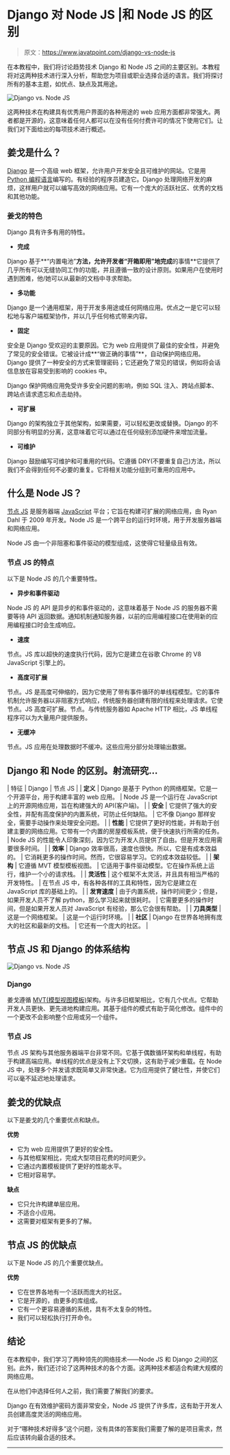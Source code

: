 # Django 对 Node JS |和 Node JS 的区别

> 原文：<https://www.javatpoint.com/django-vs-node-js>

在本教程中，我们将讨论趋势技术 Django 和 Node JS 之间的主要区别。本教程将对这两种技术进行深入分析，帮助您为项目或职业选择合适的语言。我们将探讨所有的基本主题，如优点、缺点及其用途。

![Django vs. Node JS](img/1119681086b787fc95b5c1d6604c9459.png)

这两种技术在构建具有优秀用户界面的各种用途的 web 应用方面都非常强大。两者都是开源的，这意味着任何人都可以在没有任何付费许可的情况下使用它们。让我们对下面给出的每项技术进行概述。

## 姜戈是什么？

[Django](https://www.javatpoint.com/django-tutorial) 是一个高级 web 框架，允许用户开发安全且可维护的网站。它是用 [Python 编程语言](https://www.javatpoint.com/python-tutorial)编写的。有经验的程序员建造它。Django 处理网络开发的麻烦，这样用户就可以编写高效的网络应用。它有一个庞大的活跃社区、优秀的文档和其他功能。

### 姜戈的特色

Django 具有许多有用的特性。

*   **完成**

Django 基于**“内置电池”**方法，允许开发者“开箱即用”地完成**的事情**它提供了几乎所有可以无缝协同工作的功能，并且遵循一致的设计原则。如果用户在使用时遇到困难，他/她可以从最新的文档中寻求帮助。

*   **多功能**

Django 是一个通用框架，用于开发多用途或任何网络应用。优点之一是它可以轻松地与客户端框架协作，并以几乎任何格式带来内容。

*   **固定**

安全是 Django 受欢迎的主要原因。它为 web 应用提供了最佳的安全性，并避免了常见的安全错误。它被设计成**“做正确的事情”**，自动保护网络应用。Django 提供了一种安全的方式来管理密码；它还避免了常见的错误，例如将会话信息放在容易受到影响的 cookies 中。

Django 保护网络应用免受许多安全问题的影响，例如 SQL 注入、跨站点脚本、跨站点请求遗忘和点击劫持。

*   **可扩展**

Django 的架构独立于其他架构，如果需要，可以轻松更改或替换。Django 的不同部分有明显的分离，这意味着它可以通过在任何级别添加硬件来增加流量。

*   **可维护**

Django 鼓励编写可维护和可重用的代码。它遵循 DRY(不要重复自己)方法，所以我们不会得到任何不必要的重复。它将相关功能分组到可重用的应用中。

## 什么是 Node JS？

[节点 JS](https://www.javatpoint.com/nodejs-tutorial) 是服务器端 [JavaScript](https://www.javatpoint.com/javascript-tutorial) 平台；它旨在构建可扩展的网络应用，由 Ryan Dahl 于 2009 年开发。Node JS 是一个跨平台的运行时环境，用于开发服务器端和网络应用。

Node JS 由一个非阻塞和事件驱动的模型组成，这使得它轻量级且有效。

### 节点 JS 的特点

以下是 Node JS 的几个重要特性。

*   **异步和事件驱动**

Node JS 的 API 是异步的和事件驱动的，这意味着基于 Node JS 的服务器不需要等待 API 返回数据。通知机制通知服务器，以前的应用编程接口在使用新的应用编程接口时会生成响应。

*   **速度**

节点。JS 库以超快的速度执行代码，因为它是建立在谷歌 Chrome 的 V8 JavaScript 引擎上的。

*   **高度可扩展**

节点。JS 是高度可伸缩的，因为它使用了带有事件循环的单线程模型。它的事件机制允许服务器以非阻塞方式响应，传统服务器创建有限的线程来处理请求。它使节点。JS 高度可扩展。节点。与传统服务器如 Apache HTTP 相比，JS 单线程程序可以为大量用户提供服务。

*   **无缓冲**

节点。JS 应用在处理数据时不缓冲。这些应用分部分处理输出数据。

## Django 和 Node 的区别。射流研究…

| 特征 | Django | 节点 JS |
| **定义** | Django 是基于 Python 的网络框架。它是一个开源平台，用于构建丰富的 web 应用。 | Node JS 是一个运行在 JavaScript 上的开源网络应用，旨在构建强大的 API(客户端)。 |
| **安全** | 它提供了强大的安全性，并配有高度保护的内置系统，可防止任何缺陷。 | 它不像 Django 那样安全，需要手动操作来处理安全问题。 |
| **性能** | 它提供了更好的性能，并有助于创建主要的网络应用。它带有一个内置的房屋模板系统，便于快速执行所需的任务。 | Node JS 的性能令人印象深刻，因为它为开发人员提供了自由。但是开发应用需要很多时间。 |
| **效率** | Django 效率很高，速度也很快。所以，它是有成本效益的。 | 它消耗更多的操作时间。然而，它很容易学习。它的成本效益较低。 |
| **架构** | 它遵循 MVT 模型模板视图。 | 它适用于事件驱动模型。它在操作系统上运行，维护一个小的请求栈。 |
| **灵活性** | 这个框架不太灵活，并且具有相当严格的开发特性。 | 在节点 JS 中，有各种各样的工具和特性，因为它是建立在 JavaScript 库的基础上的。 |
| **发育速度** | 由于内置系统，操作时间更少；但是，如果开发人员不了解 python，那么学习起来就很耗时。 | 它需要更多的操作时间，但是如果开发人员对 JavaScript 有经验，那么它会很有帮助。 |
| **刀具类型** | 这是一个网络框架。 | 这是一个运行时环境。 |
| **社区** | Django 在世界各地拥有庞大的社区和最新的文档。 | 它还有一个庞大的社区。 |

## 节点 JS 和 Django 的体系结构

![Django vs. Node JS](img/dc96de17df78549adf097fe87dd79cf8.png)

### Django

姜戈遵循 [MVT(模型视图模板)](https://www.javatpoint.com/django-mvt)架构。与许多旧框架相比，它有几个优点。它帮助开发人员更快、更先进地构建应用。其基于组件的模式有助于简化修改。组件中的一个更改不会影响整个应用或另一个组件。

### 节点 JS

节点 JS 架构与其他服务器端平台非常不同。它基于偶数循环架构和单线程，有助于构建高端应用。单线程的优点是没有上下文切换，这有助于减少重载。在 Node JS 中，处理多个并发请求既简单又非常快速。它为应用提供了健壮性，并使它们可以毫不延迟地处理请求。

## 姜戈的优缺点

以下是姜戈的几个重要优点和缺点。

**优势**

*   它为 web 应用提供了更好的安全性。
*   与其他框架相比，完成大型项目花费的时间更少。
*   它通过内置模板提供了更好的性能水平。
*   它相对容易学。

**缺点**

*   它只允许构建单层应用。
*   不适合小应用。
*   这需要对框架有更多的了解。

## 节点 JS 的优缺点

以下是 Node JS 的几个重要优缺点。

**优势**

*   它在世界各地有一个活跃而庞大的社区。
*   它是开源的，由更多的库组成。
*   它有一个更容易遵循的系统，具有不太复杂的特性。
*   我们可以轻松执行打开命令。

## 结论

在本教程中，我们学习了两种领先的网络技术——Node JS 和 Django 之间的区别。此外，我们还讨论了这两种技术的各个方面。这两种技术都适合构建大规模的网络应用。

在从他们中选择任何人之前，我们需要了解我们的要求。

Django 在有效维护密码方面非常安全，Node JS 提供了许多库，这有助于开发人员创建高度灵活的网络应用。

对于“哪种技术好得多”这个问题，没有具体的答案我们需要了解的是项目需求，然后应该转向最合适的技术。

* * *